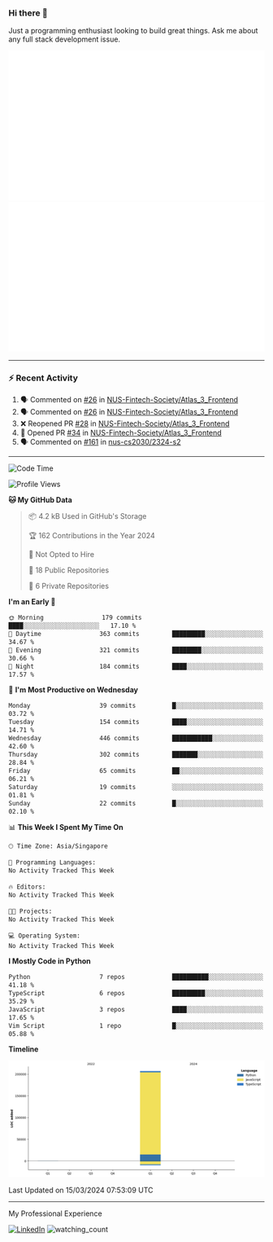 ### Hi there 👋

<!--
**gnimnix/gnimnix** is a ✨ _special_ ✨ repository because its `README.md` (this file) appears on your GitHub profile.

Here are some ideas to get you started:

- 🔭 I’m currently working on ...
- 🌱 I’m currently learning ...
- 👯 I’m looking to collaborate on ...
- 🤔 I’m looking for help with ...
- 💬 Ask me about ...
- 📫 How to reach me: ...
- 😄 Pronouns: ...
- ⚡ Fun fact: ...
-->

Just a programming enthusiast looking to build great things. Ask me about any full stack development issue.

<img src="https://github.com/gnimnix/github-stats-transparent/blob/output/generated/overview.svg" /><img src="https://github.com/gnimnix/github-stats-transparent/blob/output/generated/languages.svg" />

---

### :zap: Recent Activity

<!--START_SECTION:activity-->
1. 🗣 Commented on [#26](https://github.com/NUS-Fintech-Society/Atlas_3_Frontend/pull/26#issuecomment-1997413707) in [NUS-Fintech-Society/Atlas_3_Frontend](https://github.com/NUS-Fintech-Society/Atlas_3_Frontend)
2. 🗣 Commented on [#26](https://github.com/NUS-Fintech-Society/Atlas_3_Frontend/pull/26#issuecomment-1997384175) in [NUS-Fintech-Society/Atlas_3_Frontend](https://github.com/NUS-Fintech-Society/Atlas_3_Frontend)
3. ❌ Reopened PR [#28](https://github.com/NUS-Fintech-Society/Atlas_3_Frontend/pull/28) in [NUS-Fintech-Society/Atlas_3_Frontend](https://github.com/NUS-Fintech-Society/Atlas_3_Frontend)
4. 💪 Opened PR [#34](https://github.com/NUS-Fintech-Society/Atlas_3_Frontend/pull/34) in [NUS-Fintech-Society/Atlas_3_Frontend](https://github.com/NUS-Fintech-Society/Atlas_3_Frontend)
5. 🗣 Commented on [#161](https://github.com/nus-cs2030/2324-s2/issues/161#issuecomment-1975014547) in [nus-cs2030/2324-s2](https://github.com/nus-cs2030/2324-s2)
<!--END_SECTION:activity-->

---
<!--START_SECTION:waka-->
![Code Time](http://img.shields.io/badge/Code%20Time-0%20secs-blue)

![Profile Views](http://img.shields.io/badge/Profile%20Views-77-blue)

**🐱 My GitHub Data** 

> 📦 4.2 kB Used in GitHub's Storage 
 > 
> 🏆 162 Contributions in the Year 2024
 > 
> 🚫 Not Opted to Hire
 > 
> 📜 18 Public Repositories 
 > 
> 🔑 6 Private Repositories 
 > 
**I'm an Early 🐤** 

```text
🌞 Morning                179 commits         ████░░░░░░░░░░░░░░░░░░░░░   17.10 % 
🌆 Daytime                363 commits         █████████░░░░░░░░░░░░░░░░   34.67 % 
🌃 Evening                321 commits         ████████░░░░░░░░░░░░░░░░░   30.66 % 
🌙 Night                  184 commits         ████░░░░░░░░░░░░░░░░░░░░░   17.57 % 
```
📅 **I'm Most Productive on Wednesday** 

```text
Monday                   39 commits          █░░░░░░░░░░░░░░░░░░░░░░░░   03.72 % 
Tuesday                  154 commits         ████░░░░░░░░░░░░░░░░░░░░░   14.71 % 
Wednesday                446 commits         ███████████░░░░░░░░░░░░░░   42.60 % 
Thursday                 302 commits         ███████░░░░░░░░░░░░░░░░░░   28.84 % 
Friday                   65 commits          ██░░░░░░░░░░░░░░░░░░░░░░░   06.21 % 
Saturday                 19 commits          ░░░░░░░░░░░░░░░░░░░░░░░░░   01.81 % 
Sunday                   22 commits          █░░░░░░░░░░░░░░░░░░░░░░░░   02.10 % 
```


📊 **This Week I Spent My Time On** 

```text
🕑︎ Time Zone: Asia/Singapore

💬 Programming Languages: 
No Activity Tracked This Week

🔥 Editors: 
No Activity Tracked This Week

🐱‍💻 Projects: 
No Activity Tracked This Week

💻 Operating System: 
No Activity Tracked This Week
```

**I Mostly Code in Python** 

```text
Python                   7 repos             ██████████░░░░░░░░░░░░░░░   41.18 % 
TypeScript               6 repos             █████████░░░░░░░░░░░░░░░░   35.29 % 
JavaScript               3 repos             ████░░░░░░░░░░░░░░░░░░░░░   17.65 % 
Vim Script               1 repo              █░░░░░░░░░░░░░░░░░░░░░░░░   05.88 % 
```



**Timeline**

![Lines of Code chart](https://raw.githubusercontent.com/gnimnix/gnimnix/main/assets/bar_graph.png)


 Last Updated on 15/03/2024 07:53:09 UTC
<!--END_SECTION:waka-->
---

My Professional Experience

<a href="https://www.linkedin.com/in/xmluu/" target="_blank"><img src="https://img.shields.io/badge/LinkedIn-%230077B5.svg?&style=flat-square&logo=linkedin&logoColor=white" alt="LinkedIn"></a>
<img src="https://komarev.com/ghpvc/?username=gnimnix&color=brightgreen" alt="watching_count" />

